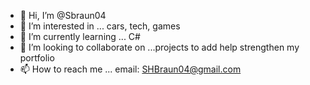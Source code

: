 - 👋 Hi, I’m @Sbraun04
- 👀 I’m interested in ... cars, tech, games
- 🌱 I’m currently learning ... C#
- 💞️ I’m looking to collaborate on ...projects to add help strengthen my portfolio
- 📫 How to reach me ... email: SHBraun04@gmail.com

<!---
Sbraun04/Sbraun04 is a ✨ special ✨ repository because its `README.md` (this file) appears on your GitHub profile.
You can click the Preview link to take a look at your changes.
--->
